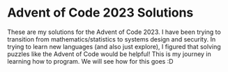 # Advent of Code 2023 Solutions

These are my solutions for the Advent of Code 2023. I have been trying to transition from mathematics/statistics to systems design and security. In trying to learn new languages (and also just explore), I figured that solving puzzles like the Advent of Code would be helpful! This is my journey in learning how to program. We will see how for this goes :D
